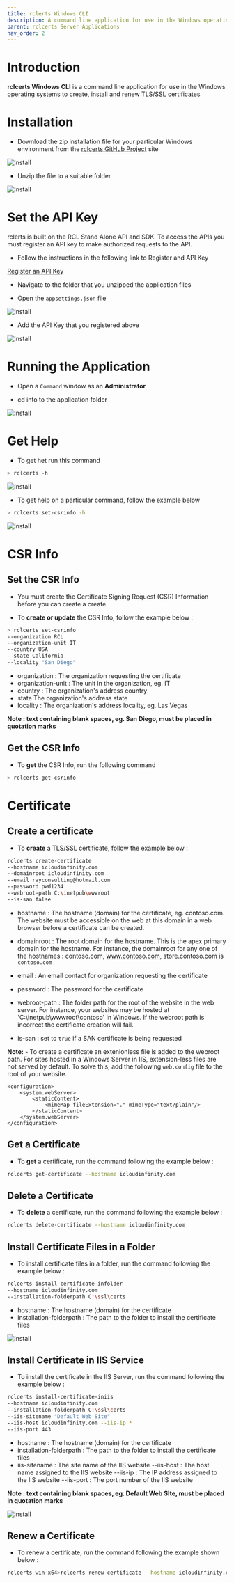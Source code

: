 ```yaml
---
title: rclerts Windows CLI
description: A command line application for use in the Windows operating systems to create, install and renew TLS/SSL certificates
parent: rclcerts Server Applications
nav_order: 2
---
```


# Introduction

**rclcerts Windows CLI** is a command line application for use in the Windows operating systems to create, install and renew TLS/SSL certificates

# Installation

- Download the zip installation file for your particular Windows environment from the [rclcerts GitHub Project](https://github.com/rcl-ssl/rclcerts-applications/releases/tag/v1.0) site

![install](../images/rclcerts/win-cli-download.PNG)

- Unzip the file to a suitable folder

![install](../images/rclcerts/win-cli-extract.PNG)

# Set the API Key

rclerts is built on the RCL Stand Alone API and SDK. To access the APIs you must register an API key to make authorized requests to the API.

- Follow the instructions in the following link to Register and API Key

[Register an API Key](https://docs.standalone-certificate-api.rclapp.com/authorization/authorization.html)

- Navigate to the folder that you unzipped the application files

- Open the `appsettings.json` file

![install](../images/rclcerts/win-cli-appsettings.PNG)

- Add the API Key that you registered above


![install](../images/rclcerts/win-cli-appsettings2.PNG)

# Running the Application

- Open a `Command` window as an **Administrator**

- cd into to the application folder

![install](../images/rclcerts/win-cli-cmd.PNG)

# Get Help

- To get het run this command

```bash
> rclcerts -h
```

![install](../images/rclcerts/win-cli-help.PNG)

- To get help on a particular command, follow the example below

```bash
> rclcerts set-csrinfo -h 
```

![install](../images/rclcerts/win-cli-help2.PNG)

# CSR Info

## Set the CSR Info

- You must create the Certificate Signing Request (CSR) Information before you can create a create

- To **create or update** the CSR Info, follow the example below :

```bash
> rclcerts set-csrinfo 
--organization RCL 
--organization-unit IT 
--country USA 
--state Califormia 
--locality "San Diego"
```

  - organization : The organization requesting the certificate
  - organization-unit : The unit in the organization, eg. IT
  - country : The organization's address country
  - state The organization's address state
  - locality : The organization's address locality, eg. Las Vegas

**Note : text containing blank spaces, eg. San Diego, must be placed in quotation marks**

## Get the CSR Info

- To **get** the CSR Info, run the following command

```bash
> rclcerts get-csrinfo
```

# Certificate

## Create a certificate

- To **create** a TLS/SSL certificate, follow the example below :

```bash
rclcerts create-certificate 
--hostname icloudinfinity.com 
--domainroot icloudinfinity.com 
--email rayconsulting@hotmail.com 
--password pwd1234 
--webroot-path C:\inetpub\wwwroot 
--is-san false
```

  - hostname : The hostname (domain) for the certificate, eg. contoso.com. The website must be accessible on the web at this domain in a web browser before a certificate can be created. 

  - domainroot : The root domain for the hostname. This is the apex primary domain for the hostname. For instance, the domainroot for any one of the hostnames : contoso.com, www.contoso.com, store.contoso.com is ``contoso.com``

  - email : An email contact for organization requesting the certificate

  - password : The password for the certificate

  - webroot-path : The folder path for the root of the website in the web server. For instance, your websites may be hosted at 'C:\inetpub\wwwroot\contoso' in Windows. If the webroot path is incorrect the certificate creation will fail. 

  - is-san : set to `true` if a SAN certificate is being requested

  
**Note:** - To create a certificate an extenionless file is added to the webroot path. For sites hosted in a Windows Server in IIS, extension-less files are not served by default. To solve this, add the following ``web.config`` file to the root of your website.

```
<configuration>
    <system.webServer>
        <staticContent>
            <mimeMap fileExtension="." mimeType="text/plain"/>
        </staticContent>
    </system.webServer>
</configuration>
```

## Get a Certificate

- To **get** a certificate, run the command following the example below :

```bash
rclcerts get-certificate --hostname icloudinfinity.com
```

## Delete a Certificate

- To **delete** a certificate, run the command following the example below :

```bash
rclcerts delete-certificate --hostname icloudinfinity.com
```

## Install Certificate Files in a Folder

- To install certificate files in a folder, run the command following the example below :

```bash
rclcerts install-certificate-infolder 
--hostname icloudinfinity.com 
--installation-folderpath C:\ssl\certs
```

  - hostname : The hostname (domain) for the certificate
  - installation-folderpath : The path to the folder to install the certificate files

  ![install](../images/rclcerts/win-cli-install-infolder.PNG)

## Install Certificate in IIS Service

- To install the certificate in the IIS Server, run the command following the example below :

```bash
rclcerts install-certificate-iniis 
--hostname icloudinfinity.com 
--installation-folderpath C:\ssl\certs 
--iis-sitename "Default Web Site"  
--iis-host icloudinfinity.com --iis-ip * 
--iis-port 443
```

  - hostname : The hostname (domain) for the certificate
  - installation-folderpath : The path to the folder to install the certificate files
  - iis-sitename : The site name of the IIS website
  --iis-host : The host name assigned to the IIS website
  --iis-ip : The IP address assigned to the IIS website
  --iis-port : The port number of the IIS website

  **Note : text containing blank spaces, eg. Default Web SIte, must be placed in quotation marks**


![install](../images/rclcerts/win-cli-install-iniis.PNG)

## Renew a Certificate

- To renew a certificate, run the command following the example shown below :

```bash
rclcerts-win-x64>rclcerts renew-certificate --hostname icloudinfinity.com
```





